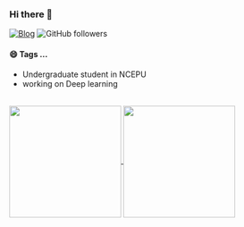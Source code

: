 ### Hi there 👋

<!--
**Edlison/Edlison** is a ✨ _special_ ✨ repository because its `README.md` (this file) appears on your GitHub profile.

Here are some ideas to get you started:

- 🔭 I’m currently working on ...
- 🌱 I’m currently learning ...
- 👯 I’m looking to collaborate on ...
- 🤔 I’m looking for help with ...
- 💬 Ask me about ...
- 📫 How to reach me: ...
- 😄 Pronouns: ...
- ⚡ Fun fact: ...
-->
[![Blog](https://img.shields.io/badge/-Blog-brightgreen)](http://blog.edlison.com)
![GitHub followers](https://img.shields.io/github/followers/edlison?style=social)




#### 😄 Tags ...
- Undergraduate student in NCEPU
- working on Deep learning


</br>

<div>
<a href="https://github.com/edlison">
  <img align="center" src="https://github-readme-stats.vercel.app/api?username=edlison&theme=dark&show_icons=true" height="200"/>
</a>
<a href="https://github.com/edlison">
  <img align="center" src="https://github-readme-stats.vercel.app/api/top-langs/?username=edlison&layout=compact&theme=dark&show_icons=true" height="200"/>
</a>
</div>

</br>

<!--![hits](http://visitor-badge-reloaded.herokuapp.com/badge?page_id=edlison.edlison&text=Page_Views&style=for-the-badge&non-unique=true)
-->
